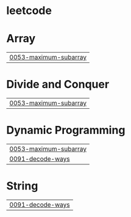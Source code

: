 # leetcode


# Array
|  |
| ------- |
| [0053-maximum-subarray](https://github.com/youdawon/leetcode/tree/master/0053-maximum-subarray) |
# Divide and Conquer
|  |
| ------- |
| [0053-maximum-subarray](https://github.com/youdawon/leetcode/tree/master/0053-maximum-subarray) |
# Dynamic Programming
|  |
| ------- |
| [0053-maximum-subarray](https://github.com/youdawon/leetcode/tree/master/0053-maximum-subarray) |
| [0091-decode-ways](https://github.com/youdawon/leetcode/tree/master/0091-decode-ways) |
# String
|  |
| ------- |
| [0091-decode-ways](https://github.com/youdawon/leetcode/tree/master/0091-decode-ways) |